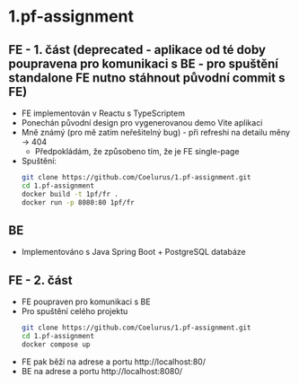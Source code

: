 # 1.pf-assignment

## FE - 1. část (deprecated - aplikace od té doby poupravena pro komunikaci s BE - pro spuštění standalone FE nutno stáhnout původní commit s FE)
- FE implementován v Reactu s TypeScriptem
- Ponechán původní design pro vygenerovanou demo Vite aplikaci
- Mně známý (pro mě zatím neřešitelný bug) - při refreshi na detailu měny -> 404
    - Předpokládám, že způsobeno tím, že je FE single-page
- Spuštění:
    ```bash
    git clone https://github.com/Coelurus/1.pf-assignment.git
    cd 1.pf-assignment
    docker build -t 1pf/fr .
    docker run -p 8080:80 1pf/fr
    ```

## BE
- Implementováno s Java Spring Boot + PostgreSQL databáze

## FE - 2. část
- FE poupraven pro komunikaci s BE
- Pro spuštění celého projektu
    ```bash 
    git clone https://github.com/Coelurus/1.pf-assignment.git
    cd 1.pf-assignment
    docker compose up
    ```
- FE pak běží na adrese a portu http://localhost:80/
- BE na adrese a portu http://localhost:8080/
